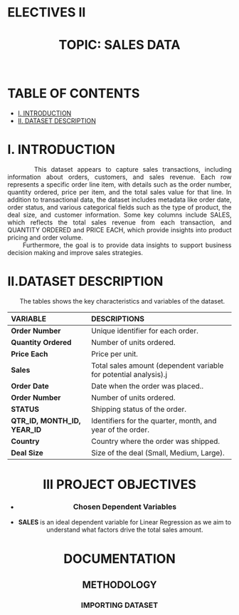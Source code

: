 # ELECTIVES II
<h1 align="center">TOPIC: SALES DATA</h1>
<br>

# TABLE OF CONTENTS
  * [I. INTRODUCTION](#i-introduction)
  * [II. DATASET DESCRIPTION](#ii-datasetdescription)
    
# I. INTRODUCTION
<p align="justify"> 
  &nbsp;&nbsp;&nbsp;&nbsp;&nbsp;&nbsp;This dataset appears to capture sales transactions, including information about orders, customers, and sales revenue. Each row represents a specific order line item, with details such as the order number, quantity ordered, price per item, and the total sales value for that line. In addition to transactional data, the dataset includes metadata like order date, order status, and various categorical fields such as the type of product, the deal size, and customer information. Some key columns include SALES, which reflects the total sales revenue from each transaction, and QUANTITY ORDERED and PRICE EACH, which provide insights into product pricing and order volume.
 <br>
  &nbsp;&nbsp;&nbsp;&nbsp;&nbsp;&nbsp;Furthermore, the goal is to provide data insights to support business decision making and improve sales strategies. 

# II.DATASET DESCRIPTION
<p align="justify"> 
 &nbsp;&nbsp;&nbsp;&nbsp;&nbsp;&nbsp;  The tables shows the key characteristics and variables of the dataset.
<br>

<div align="center">

 | **VARIABLE** | **DESCRIPTIONS** |
 |:-|:-|
 |   **Order Number**   |   Unique identifier for each order.  |
 |   **Quantity Ordered**   |   Number of units ordered. |
 | **Price Each** | Price per unit. |
 | **Sales** | Total sales amount (dependent variable for potential analysis).j |
 | **Order Date** | Date when the order was placed.. |
 | **Order Number** | Number of units ordered. |
 | **STATUS** | Shipping status of the order. |
 | **QTR_ID, MONTH_ID, YEAR_ID** | Identifiers for the quarter, month, and year of the order. |
 | **Country** | Country where the order was shipped. |
 | **Deal Size** | Size of the deal (Small, Medium, Large). |

# III PROJECT OBJECTIVES
- ### Chosen Dependent Variables
- **SALES** is an ideal dependent variable for Linear Regression as we aim to understand what factors drive the total sales amount.

# DOCUMENTATION
## METHODOLOGY
### IMPORTING DATASET






